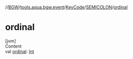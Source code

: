 //[BGW](../../../../index.md)/[tools.aqua.bgw.event](../../index.md)/[KeyCode](../index.md)/[SEMICOLON](index.md)/[ordinal](ordinal.md)



# ordinal  
[jvm]  
Content  
val [ordinal](ordinal.md): [Int](https://kotlinlang.org/api/latest/jvm/stdlib/kotlin/-int/index.html)  



